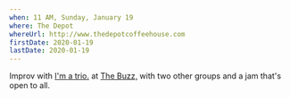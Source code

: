 ```yaml
---
when: 11 AM, Sunday, January 19
where: The Depot
whereUrl: http://www.thedepotcoffeehouse.com
firstDate: 2020-01-19
lastDate: 2020-01-19
---
```


Improv with [I'm a trio.][trio] at [The Buzz,][buzz] with two other
groups and a jam that's open to all.

[trio]: https://www.facebook.com/imatrio/
[buzz]: https://www.facebook.com/events/546833976164831/
